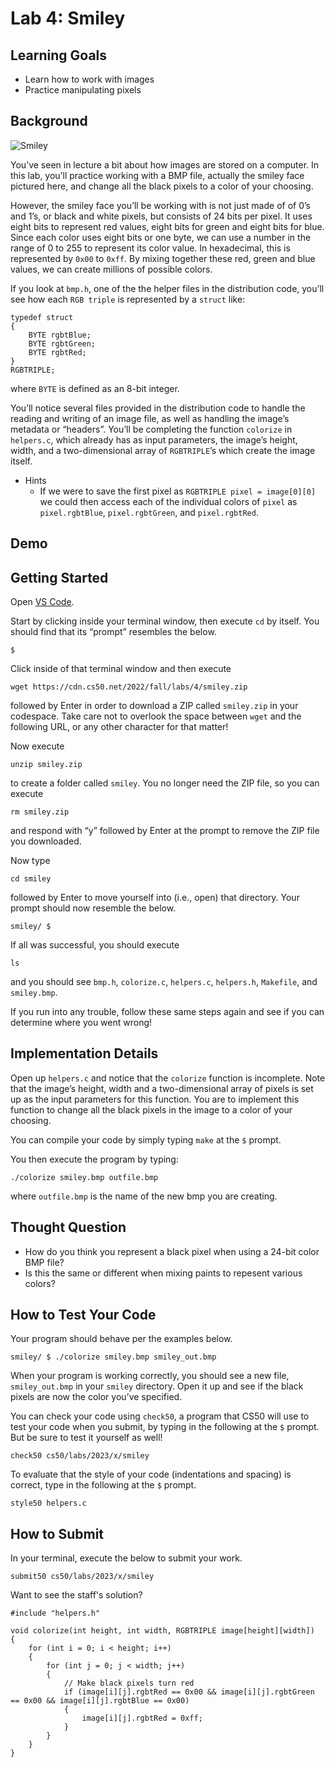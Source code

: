 Lab 4: Smiley
=============

Learning Goals
--------------

*   Learn how to work with images
*   Practice manipulating pixels

Background
----------

![Smiley](smiley_spec_image.png)

You’ve seen in lecture a bit about how images are stored on a computer. In this lab, you’ll practice working with a BMP file, actually the smiley face pictured here, and change all the black pixels to a color of your choosing.

However, the smiley face you’ll be working with is not just made of of 0’s and 1’s, or black and white pixels, but consists of 24 bits per pixel. It uses eight bits to represent red values, eight bits for green and eight bits for blue. Since each color uses eight bits or one byte, we can use a number in the range of 0 to 255 to represent its color value. In hexadecimal, this is represented by `0x00` to `0xff`. By mixing together these red, green and blue values, we can create millions of possible colors.

If you look at `bmp.h`, one of the the helper files in the distribution code, you’ll see how each `RGB triple` is represented by a `struct` like:

    typedef struct
    {
        BYTE rgbtBlue;
        BYTE rgbtGreen;
        BYTE rgbtRed;
    }
    RGBTRIPLE;
    

where `BYTE` is defined as an 8-bit integer.

You’ll notice several files provided in the distribution code to handle the reading and writing of an image file, as well as handling the image’s metadata or “headers”. You’ll be completing the function `colorize` in `helpers.c`, which already has as input parameters, the image’s height, width, and a two-dimensional array of `RGBTRIPLE`’s which create the image itself.

*   Hints
    *   If we were to save the first pixel as `RGBTRIPLE pixel = image[0][0]` we could then access each of the individual colors of `pixel` as `pixel.rgbtBlue`, `pixel.rgbtGreen`, and `pixel.rgbtRed`.

Demo
----

Getting Started
---------------

Open [VS Code](https://code.cs50.io/).

Start by clicking inside your terminal window, then execute `cd` by itself. You should find that its “prompt” resembles the below.

    $
    

Click inside of that terminal window and then execute

    wget https://cdn.cs50.net/2022/fall/labs/4/smiley.zip
    

followed by Enter in order to download a ZIP called `smiley.zip` in your codespace. Take care not to overlook the space between `wget` and the following URL, or any other character for that matter!

Now execute

    unzip smiley.zip
    

to create a folder called `smiley`. You no longer need the ZIP file, so you can execute

    rm smiley.zip
    

and respond with “y” followed by Enter at the prompt to remove the ZIP file you downloaded.

Now type

    cd smiley
    

followed by Enter to move yourself into (i.e., open) that directory. Your prompt should now resemble the below.

    smiley/ $
    

If all was successful, you should execute

    ls
    

and you should see `bmp.h`, `colorize.c`, `helpers.c`, `helpers.h`, `Makefile`, and `smiley.bmp`.

If you run into any trouble, follow these same steps again and see if you can determine where you went wrong!

Implementation Details
----------------------

Open up `helpers.c` and notice that the `colorize` function is incomplete. Note that the image’s height, width and a two-dimensional array of pixels is set up as the input parameters for this function. You are to implement this function to change all the black pixels in the image to a color of your choosing.

You can compile your code by simply typing `make` at the `$` prompt.

You then execute the program by typing:

    ./colorize smiley.bmp outfile.bmp
    

where `outfile.bmp` is the name of the new bmp you are creating.

Thought Question
----------------

*   How do you think you represent a black pixel when using a 24-bit color BMP file?
*   Is this the same or different when mixing paints to repesent various colors?

How to Test Your Code
---------------------

Your program should behave per the examples below.

    smiley/ $ ./colorize smiley.bmp smiley_out.bmp
    

When your program is working correctly, you should see a new file, `smiley_out.bmp` in your `smiley` directory. Open it up and see if the black pixels are now the color you’ve specified.

You can check your code using `check50`, a program that CS50 will use to test your code when you submit, by typing in the following at the `$` prompt. But be sure to test it yourself as well!

    check50 cs50/labs/2023/x/smiley
    

To evaluate that the style of your code (indentations and spacing) is correct, type in the following at the `$` prompt.

    style50 helpers.c
    

How to Submit
-------------

In your terminal, execute the below to submit your work.

    submit50 cs50/labs/2023/x/smiley
    

Want to see the staff's solution?

    #include "helpers.h"
    
    void colorize(int height, int width, RGBTRIPLE image[height][width])
    {
        for (int i = 0; i < height; i++)
        {
            for (int j = 0; j < width; j++)
            {
                // Make black pixels turn red
                if (image[i][j].rgbtRed == 0x00 && image[i][j].rgbtGreen == 0x00 && image[i][j].rgbtBlue == 0x00)
                {
                    image[i][j].rgbtRed = 0xff;
                }
            }
        }
    }